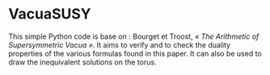 # VacuaSUSY

This simple Python code is base on : Bourget et Troost, *« The Arithmetic of Supersymmetric Vacua »*. It aims to verify and to check the duality properties of the various formulas found in this paper. It can also be used to draw the inequivalent solutions on the torus.